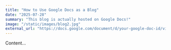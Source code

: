 ```yaml
---
title: "How to Use Google Docs as a Blog"
date: "2025-07-28"
summary: "This blog is actually hosted on Google Docs!"
image: "/static/images/blog2.jpg"
external_url: "https://docs.google.com/document/d/your-google-doc-id/view"
---
```


Content...
